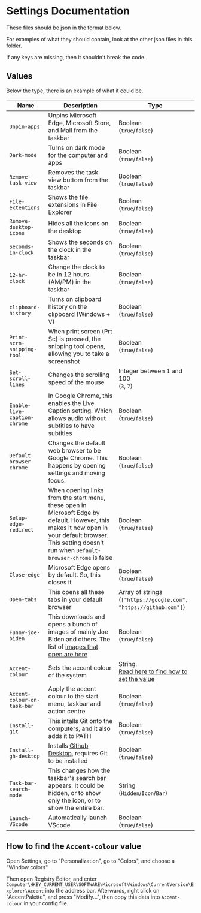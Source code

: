 # Settings Documentation

These files should be json in the format below.

For examples of what they should contain, look at the other json files in this folder.

If any keys are missing, then it shouldn't break the code.

## Values

Below the type, there is an example of what it could be.

| Name | Description | Type |
|--- |--- |--- |
| `Unpin-apps` | Unpins Microsoft Edge, Microsoft Store, and Mail from the taskbar | Boolean<br>(`true`/`false`) |
| `Dark-mode` | Turns on dark mode for the computer and apps | Boolean<br>(`true`/`false`) |
| `Remove-task-view` | Removes the task view buttom from the taskbar | Boolean<br>(`true`/`false`) |
| `File-extentions` | Shows the file extensions in File Explorer | Boolean<br>(`true`/`false`) |
| `Remove-desktop-icons` | Hides all the icons on the desktop | Boolean<br>(`true`/`false`) |
| `Seconds-in-clock` | Shows the seconds on the clock in the taskbar | Boolean<br>(`true`/`false`) |
| `12-hr-clock` | Change the clock to be in 12 hours (AM/PM) in the taskbar | Boolean<br>(`true`/`false`) |
| `clipboard-history` | Turns on clipboard history on the clipboard (Windows + V) | Boolean<br>(`true`/`false`) |
| `Print-scrn-snipping-tool` | When print screen (Prt Sc) is pressed, the snipping tool opens, allowing you to take a screenshot | Boolean<br>(`true`/`false`) |
| `Set-scroll-lines` | Changes the scrolling speed of the mouse | Integer between 1 and 100<br>(`3`, `7`) |
| `Enable-live-caption-chrome` | In Google Chrome, this enables the Live Caption setting. Which allows audio without subtitles to have subtitles | Boolean<br>(`true`/`false`) |
| `Default-browser-chrome` | Changes the default web browser to be Google Chrome. This happens by opening settings and moving focus. | Boolean<br>(`true`/`false`) |
| `Setup-edge-redirect` | When opening links from the start menu, these open in Microsoft Edge by default. However, this makes it now open in your default browser. This setting doesn't run when `Default-browser-chrome` is false | Boolean<br>(`true`/`false`) |
| `Close-edge` | Microsoft Edge opens by default. So, this closes it | Boolean<br>(`true`/`false`) |
| `Open-tabs` | This opens all these tabs in your default browser | Array of strings<br>(`["https://google.com", "https://github.com"]`) |
| `Funny-joe-biden` | This downloads and opens a bunch of images of mainly Joe Biden and others. The list of [images that open are here](https://github.com/likes-gay/win-config/blob/main/photos.txt) | Boolean<br>(`true`/`false`) |
| `Accent-colour` | Sets the accent colour of the system | String.<br>[Read here to find how to set the value](#how-to-find-the-accent-colour-value) |
| `Accent-colour-on-task-bar` | Apply the accent colour to the start menu, taskbar and action centre | Boolean<br>(`true`/`false`) |
| `Install-git` | This intalls Git onto the computers, and it also adds it to PATH | Boolean<br>(`true`/`false`) |
| `Install-gh-desktop` | Installs [Github Desktop](https://github.com/apps/desktop), requires Git to be installed | Boolean<br>(`true`/`false`) |
| `Task-bar-search-mode` | This changes how the taskbar's search bar appears. It could be hidden, or to show only the icon, or to show the entire bar. | String<br>(`Hidden`/`Icon`/`Bar`) |
| `Launch-VScode` | Automatically launch VScode | Boolean<br>(`true`/`false`) |

## How to find the `Accent-colour` value

Open Settings, go to "Personalization", go to "Colors", and choose a "Window colors".

Then open Registry Editor, and enter `Computer\HKEY_CURRENT_USER\SOFTWARE\Microsoft\Windows\CurrentVersion\Explorer\Accent` into the address bar.
Afterwards, right click on "AccentPalette", and press "Modify...", then copy this data into `Accent-colour` in your config file.
